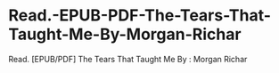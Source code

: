 # Read.-EPUB-PDF-The-Tears-That-Taught-Me-By-Morgan-Richar
Read. [EPUB/PDF] The Tears That Taught Me By : Morgan Richar
